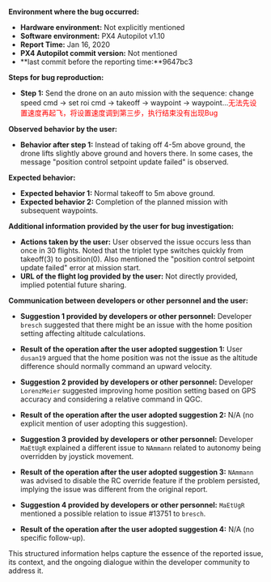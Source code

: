 **Environment where the bug occurred:**

- **Hardware environment:** Not explicitly mentioned
- **Software environment:** PX4 Autopilot v1.10
- **Report Time:** Jan 16, 2020
- **PX4 Autopilot commit version:** Not mentioned
- **last commit before the reporting time:**9647bc3

**Steps for bug reproduction:**

- **Step 1:** Send the drone on an auto mission with the sequence: change speed cmd -> set roi cmd -> takeoff -> waypoint -> waypoint...<font color='red'>无法先设置速度再起飞，将设置速度调到第三步，执行结束没有出现Bug</font>

**Observed behavior by the user:**

- **Behavior after step 1:** Instead of taking off 4-5m above ground, the drone lifts slightly above ground and hovers there. In some cases, the message "position control setpoint update failed" is observed. 

**Expected behavior:**

- **Expected behavior 1:** Normal takeoff to 5m above ground.
- **Expected behavior 2:** Completion of the planned mission with subsequent waypoints.

**Additional information provided by the user for bug investigation:**

- **Actions taken by the user:** User observed the issue occurs less than once in 30 flights. Noted that the triplet type switches quickly from takeoff(3) to position(0). Also mentioned the "position control setpoint update failed" error at mission start.
- **URL of the flight log provided by the user:** Not directly provided, implied potential future sharing.

**Communication between developers or other personnel and the user:**

- **Suggestion 1 provided by developers or other personnel:** Developer `bresch` suggested that there might be an issue with the home position setting affecting altitude calculations.
  
- **Result of the operation after the user adopted suggestion 1:** User `dusan19` argued that the home position was not the issue as the altitude difference should normally command an upward velocity.

- **Suggestion 2 provided by developers or other personnel:** Developer `LorenzMeier` suggested improving home position setting based on GPS accuracy and considering a relative command in QGC.

- **Result of the operation after the user adopted suggestion 2:** N/A (no explicit mention of user adopting this suggestion).

- **Suggestion 3 provided by developers or other personnel:** Developer `MaEtUgR` explained a different issue to `NAmmann` related to autonomy being overridden by joystick movement.

- **Result of the operation after the user adopted suggestion 3:** `NAmmann` was advised to disable the RC override feature if the problem persisted, implying the issue was different from the original report.

- **Suggestion 4 provided by developers or other personnel:** `MaEtUgR` mentioned a possible relation to issue #13751 to `bresch`.

- **Result of the operation after the user adopted suggestion 4:** N/A (no specific follow-up).

This structured information helps capture the essence of the reported issue, its context, and the ongoing dialogue within the developer community to address it.
